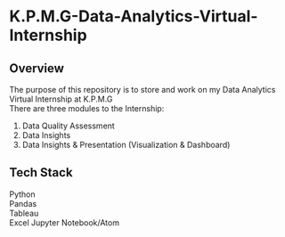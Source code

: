 # K.P.M.G-Data-Analytics-Virtual-Internship
## Overview
The purpose of this repository is to store and work on my Data Analytics Virtual Internship at K.P.M.G<br/>
There are three modules to the Internship:
1. Data Quality Assessment
2. Data Insights
3. Data Insights & Presentation (Visualization & Dashboard)
## Tech Stack
Python<br/>
Pandas<br/>
Tableau<br/>
Excel
Jupyter Notebook/Atom
